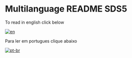 # Multilanguage README SDS5

<p>To read in english click below</p>

[![en](https://img.shields.io/badge/lang-en-red.svg)](https://github.com/Wendel-Bianchini/Project-sds3/blob/main/README-EN.md)

<p>Para ler em portugues clique abaixo</p>

[![pt-br](https://img.shields.io/badge/lang-pt--br-green.svg)](https://github.com/Wendel-Bianchini/Project-sds3/blob/main/README-PT-BR.md)
